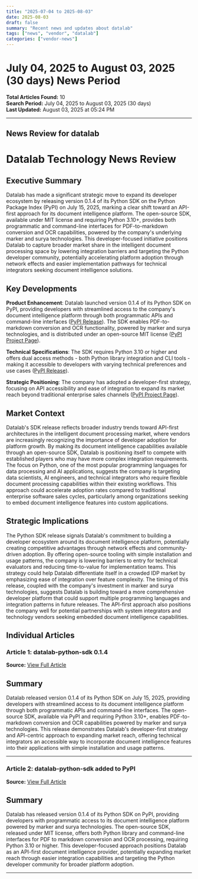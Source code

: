 ```yaml
---
title: "2025-07-04 to 2025-08-03"
date: 2025-08-03
draft: false
summary: "Recent news and updates about datalab"
tags: ["news", "vendor", "datalab"]
categories: ["vendor-news"]
---
```


# July 04, 2025 to August 03, 2025 (30 days) News Period 

**Total Articles Found:** 10  
**Search Period:** July 04, 2025 to August 03, 2025 (30 days)  
**Last Updated:** August 03, 2025 at 05:24 PM

---

## News Review for datalab

# Datalab Technology News Review

## Executive Summary

Datalab has made a significant strategic move to expand its developer ecosystem by releasing version 0.1.4 of its Python SDK on the Python Package Index (PyPI) on July 15, 2025, marking a clear shift toward an API-first approach for its document intelligence platform. The open-source SDK, available under MIT license and requiring Python 3.10+, provides both programmatic and command-line interfaces for PDF-to-markdown conversion and OCR capabilities, powered by the company's underlying marker and surya technologies. This developer-focused initiative positions Datalab to capture broader market share in the intelligent document processing space by lowering integration barriers and targeting the Python developer community, potentially accelerating platform adoption through network effects and easier implementation pathways for technical integrators seeking document intelligence solutions.

## Key Developments

**Product Enhancement**: Datalab launched version 0.1.4 of its Python SDK on PyPI, providing developers with streamlined access to the company's document intelligence platform through both programmatic APIs and command-line interfaces ([PyPI Release](https://pypi.org/project/datalab-python-sdk/0.1.4/)). The SDK enables PDF-to-markdown conversion and OCR functionality, powered by marker and surya technologies, and is distributed under an open-source MIT license ([PyPI Project Page](https://pypi.org/project/datalab-python-sdk/)).

**Technical Specifications**: The SDK requires Python 3.10 or higher and offers dual access methods - both Python library integration and CLI tools - making it accessible to developers with varying technical preferences and use cases ([PyPI Release](https://pypi.org/project/datalab-python-sdk/0.1.4/)).

**Strategic Positioning**: The company has adopted a developer-first strategy, focusing on API accessibility and ease of integration to expand its market reach beyond traditional enterprise sales channels ([PyPI Project Page](https://pypi.org/project/datalab-python-sdk/)).

## Market Context

Datalab's SDK release reflects broader industry trends toward API-first architectures in the intelligent document processing market, where vendors are increasingly recognizing the importance of developer adoption for platform growth. By making its document intelligence capabilities available through an open-source SDK, Datalab is positioning itself to compete with established players who may have more complex integration requirements. The focus on Python, one of the most popular programming languages for data processing and AI applications, suggests the company is targeting data scientists, AI engineers, and technical integrators who require flexible document processing capabilities within their existing workflows. This approach could accelerate adoption rates compared to traditional enterprise software sales cycles, particularly among organizations seeking to embed document intelligence features into custom applications.

## Strategic Implications

The Python SDK release signals Datalab's commitment to building a developer ecosystem around its document intelligence platform, potentially creating competitive advantages through network effects and community-driven adoption. By offering open-source tooling with simple installation and usage patterns, the company is lowering barriers to entry for technical evaluators and reducing time-to-value for implementation teams. This strategy could help Datalab differentiate itself in a crowded IDP market by emphasizing ease of integration over feature complexity. The timing of this release, coupled with the company's investment in marker and surya technologies, suggests Datalab is building toward a more comprehensive developer platform that could support multiple programming languages and integration patterns in future releases. The API-first approach also positions the company well for potential partnerships with system integrators and technology vendors seeking embedded document intelligence capabilities.

## Individual Articles

### Article 1: datalab-python-sdk 0.1.4

**Source:** [View Full Article](https://pypi.org/project/datalab-python-sdk/0.1.4/)

## Summary

Datalab released version 0.1.4 of its Python SDK on July 15, 2025, providing developers with streamlined access to its document intelligence platform through both programmatic APIs and command-line interfaces. The open-source SDK, available via PyPI and requiring Python 3.10+, enables PDF-to-markdown conversion and OCR capabilities powered by marker and surya technologies. This release demonstrates Datalab's developer-first strategy and API-centric approach to expanding market reach, offering technical integrators an accessible way to incorporate document intelligence features into their applications with simple installation and usage patterns.



---

### Article 2: datalab-python-sdk added to PyPI

**Source:** [View Full Article](https://pypi.org/project/datalab-python-sdk/)

## Summary

Datalab has released version 0.1.4 of its Python SDK on PyPI, providing developers with programmatic access to its document intelligence platform powered by marker and surya technologies. The open-source SDK, released under MIT license, offers both Python library and command-line interfaces for PDF to markdown conversion and OCR processing, requiring Python 3.10 or higher. This developer-focused approach positions Datalab as an API-first document intelligence provider, potentially expanding market reach through easier integration capabilities and targeting the Python developer community for broader platform adoption.





---

